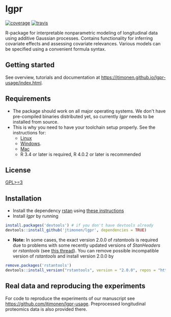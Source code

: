 # lgpr
[![coverage](https://codecov.io/gh/jtimonen/lgpr/branch/master/graph/badge.svg)](https://codecov.io/gh/jtimonen/lgpr)
[![travis](https://travis-ci.org/jtimonen/lgpr.svg?branch=master)](https://travis-ci.org/github/jtimonen/lgpr)

R-package for interpretable nonparametric modeling of longitudinal data using additive Gaussian processes. Contains functionality for inferring covariate effects and assessing covariate relevances. Various models can be specified using a convenient formula syntax.

## Getting started
See overview, tutorials and documentation at https://jtimonen.github.io/lgpr-usage/index.html. 

## Requirements

* The package should work on all major operating systems. We don't have pre-compiled binaries distributed yet, so currently *lgpr* needs to be installed from source. 
* This is why you need to have your toolchain setup properly. See the instructions for:
  - [Linux](https://github.com/stan-dev/rstan/wiki/Configuring-C-Toolchain-for-Linux)
  - [Windows](https://github.com/stan-dev/rstan/wiki/Configuring-C---Toolchain-for-Windows).
  - [Mac](https://github.com/stan-dev/rstan/wiki/Configuring-C---Toolchain-for-Mac)
  - R 3.4 or later is required, R 4.0.2 or later is recommended

## License
[GPL>=3](https://www.gnu.org/licenses/gpl-3.0.html)

## Installation
* Install the dependency [rstan](https://mc-stan.org/rstan/) using [these instructions](https://github.com/stan-dev/rstan/wiki/RStan-Getting-Started)
* Install *lgpr* by running
```r
install.packages('devtools') # if you don't have devtools already
devtools::install_github('jtimonen/lgpr', dependencies = TRUE)
```

* **Note:** In some cases, the exact version 2.0.0 of *rstantools* is required due
to problems with some recently updated versions of *StanHeaders* or *rstantools* (see [this thread](https://github.com/stan-dev/rstantools/issues/76)). You can remove possible incompatible version of *rstantools* and install version 2.0.0 by
```r
remove.packages('rstantools')
devtools::install_version("rstantools", version = "2.0.0", repos = "http://cran.us.r-project.org")
```

## Real data and reproducing the experiments
For code to reproduce the experiments of our manuscript see https://github.com/jtimonen/lgpr-usage. Preprocessed longitudinal proteomics
data is also provided there.
